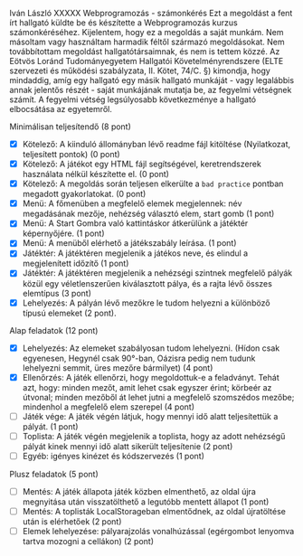 Iván László
XXXXX
Webprogramozás - számonkérés
Ezt a megoldást a fent írt hallgató küldte be és készítette a Webprogramozás kurzus számonkéréséhez.
Kijelentem, hogy ez a megoldás a saját munkám. Nem másoltam vagy használtam harmadik féltől
származó megoldásokat. Nem továbbítottam megoldást hallgatótársaimnak, és nem is tettem közzé.
Az Eötvös Loránd Tudományegyetem Hallgatói Követelményrendszere
(ELTE szervezeti és működési szabályzata, II. Kötet, 74/C. §) kimondja, hogy mindaddig,
amíg egy hallgató egy másik hallgató munkáját - vagy legalábbis annak jelentős részét -
saját munkájának mutatja be, az fegyelmi vétségnek számít.
A fegyelmi vétség legsúlyosabb következménye a hallgató elbocsátása az egyetemről.

Minimálisan teljesítendő (8 pont)

  - [X] Kötelező: A kiinduló állományban lévő readme fájl kitöltése (Nyilatkozat, teljesített pontok) (0 pont)
  - [X] Kötelező: A játékot egy HTML fájl segítségével, keretrendszerek használata nélkül készítette el. (0 pont)
  - [X] Kötelező: A megoldás során teljesen elkerülte a `bad practice` pontban megadott gyakorlatokat. (0 pont)
  - [X] Menü: A főmenüben a megfelelő elemek megjelennek: név megadásának mezője, nehézség választó elem, start gomb (1 pont)
  - [X] Menü: A Start Gombra való kattintáskor átkerülünk a játéktér képernyőjére. (1 pont)
  - [X] Menü: A menüből elérhető a játékszabály leírása. (1 pont)
  - [X] Játéktér: A játéktéren megjelenik a játékos neve, és elindul a megjelenített időzítő (1 pont)
  - [X] Játéktér: A játéktéren megjelenik a nehézségi szintnek megfelelő pályák közül egy véletlenszerűen kiválasztott pálya, és a rajta lévő összes elemtípus (3 pont)
  - [X] Lehelyezés: A pályán lévő mezőkre le tudom helyezni a különböző típusú elemeket (2 pont).

Alap feladatok (12 pont)

  - [X] Lehelyezés: Az elemeket szabályosan tudom lehelyezni. (Hídon csak egyenesen, Hegynél csak 90°-ban, Oázisra pedig nem tudunk lehelyezni semmit, üres mezőre bármilyet) (4 pont)
  - [X] Ellenőrzés: A játék ellenőrzi, hogy megoldottuk-e a feladványt. Tehát azt, hogy: minden mezőt, amit lehet csak egyszer érint; körbeér az útvonal; minden mezőből át lehet jutni a megfelelő szomszédos mezőbe; mindenhol a megfelelő elem szerepel (4 pont)
  - [ ] Játék vége: A játék végén látjuk, hogy mennyi idő alatt teljesítettük a pályát. (1 pont)
  - [ ] Toplista: A játék végén megjelenik a toplista, hogy az adott nehézségű pályát kinek mennyi idő alatt sikerült teljesítenie (2 pont)
  - [ ] Egyéb: igényes kinézet és kódszervezés (1 pont)

Plusz feladatok (5 pont)

  - [ ] Mentés: A játék állapota játék közben elmenthető, az oldal újra megnyitása után visszatölthető a legutóbb mentett állapot (1 pont)
  - [ ] Mentés: A toplisták LocalStorageban elmentődnek, az oldal újratöltése után is elérhetőek (2 pont)
  - [ ] Elemek lehelyezése: pályarajzolás vonalhúzással (egérgombot lenyomva tartva mozogni a cellákon) (2 pont)
